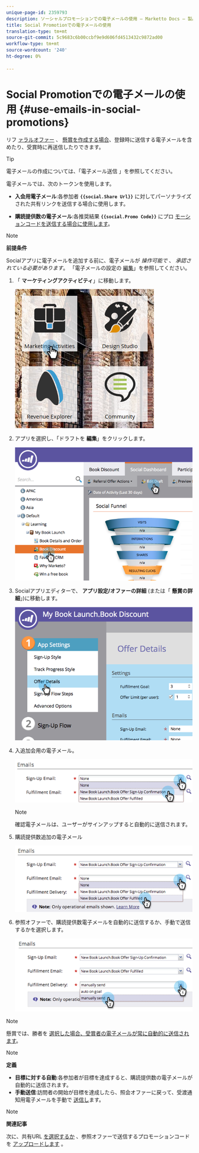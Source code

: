 ```yaml
---
unique-page-id: 2359793
description: ソーシャルプロモーションでの電子メールの使用 — Marketto Docs — 製品ドキュメント
title: Social Promotionでの電子メールの使用
translation-type: tm+mt
source-git-commit: 5c9683c6b00ccbf9e9d606fd4513432c9872ad00
workflow-type: tm+mt
source-wordcount: '240'
ht-degree: 0%

---
```



# Social Promotionでの電子メールの使用 {#use-emails-in-social-promotions}

リフ [ァラルオファー](../../../../product-docs/demand-generation/social/referral-offers/create-a-referral-offer.md) 、 [懸賞を作成する場合](../../../../product-docs/demand-generation/social/sweepstakes/create-sweepstakes.md)、登録時に送信する電子メールを含めたり、受賞時に再送信したりできます。

>[!TIP]
>
>電子メールの作成については、「電子メール送信 [](../../../../getting-started/quick-wins/send-an-email.md)」を参照してください。

電子メールでは、次のトークンを使用します。

* **入会用電子メール**:各参加者 **`{{social.Share Url}}`** に対してパーソナライズされた共有リンクを送信する場合に使用します。

* **購読提供数の電子メール**:各推奨結果 **`{{social.Promo Code}}`** にプロ [モーションコードを送信する場合に使用します](use-promo-codes-for-offer-fulfillment.md)。

>[!NOTE]
>
>**前提条件**
>
>Socialアプリに電子メールを追加する前に、電子メールが *操作可能で* 、 *承認されている必要があります*。 「電子メールの設定の [編集](../../../../product-docs/email-marketing/general/functions-in-the-editor/make-an-email-operational.md)」を参照してください。

1. 「 **マーケティングアクティビティ**」に移動します。

   ![](assets/ma.png)

1. アプリを選択し、「ドラフトを **編集**」をクリックします。

   ![](assets/image2014-9-19-16-3a12-3a33.png)

1. Socialアプリエディターで、 **アプリ設定/オファーの詳細** (または「 **懸賞の詳細**」)に移動します。

   ![](assets/image2014-9-19-16-3a12-3a41.png)

1. 入追加会用の電子メール。

   ![](assets/image2014-9-19-16-3a12-3a49.png)

   >[!NOTE]
   >
   >確認電子メールは、ユーザーがサインアップすると自動的に送信されます。

1. 購読提供数追加の電子メール

   ![](assets/image2014-9-19-16-3a15-3a26.png)

1. 参照オファーで、購読提供数電子メールを自動的に送信するか、手動で送信するかを選択します。

   ![](assets/image2014-9-19-16-3a15-3a36.png)

>[!NOTE]
>
>懸賞では、勝者を [選択した場合、受賞者の電子メールが常に自動的に送信されます](../../../../product-docs/demand-generation/social/sweepstakes/select-sweepstakes-winners.md)。

>[!NOTE]
>
>**定義**
>
>* **目標に対する自動**:各参加者が目標を達成すると、購読提供数の電子メールが自動的に送信されます。
>* **手動送信**:訪問者の開始が目標を達成したら、照会オファーに戻って、受渡通知用電子メールを手動で [送信し](../../../../product-docs/demand-generation/social/referral-offers/send-referral-offer-fulfillment-email.md)ます。

>



>[!NOTE]
>
>**関連記事**
>
>次に、共有URL [を選択するか](choose-the-share-url-for-a-social-app.md) 、参照オファーで送信するプロモーションコードを [アップロードします](use-promo-codes-for-offer-fulfillment.md) 。

